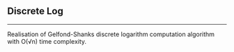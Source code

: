 ## Discrete Log

---

Realisation of Gelfond-Shanks discrete logarithm computation algorithm with O(&radic;n) time complexity.
